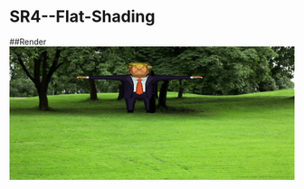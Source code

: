# SR4--Flat-Shading

##Render
![alt text](https://github.com/bryannalfaro/render-refactor/blob/main/salidas/clear.bmp?raw=true)

